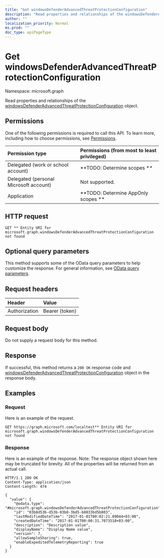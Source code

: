 ```yaml
---
title: "Get windowsDefenderAdvancedThreatProtectionConfiguration"
description: "Read properties and relationships of the windowsDefenderAdvancedThreatProtectionConfiguration object."
author: ""
localization_priority: Normal
ms.prod: ""
doc_type: apiPageType
---
```


# Get windowsDefenderAdvancedThreatProtectionConfiguration

Namespace: microsoft.graph

Read properties and relationships of the [windowsDefenderAdvancedThreatProtectionConfiguration](../resources/windowsdefenderadvancedthreatprotectionconfiguration.md) object.

## Permissions
One of the following permissions is required to call this API. To learn more, including how to choose permissions, see [Permissions](/concepts/permissions-reference.md).

|Permission type|Permissions (from most to least privileged)|
|:---|:---|
|Delegated (work or school account)|**TODO: Determine scopes **|
|Delegated (personal Microsoft account)|Not supported.|
|Application|**TODO: Determine AppOnly scopes **|

## HTTP request
<!-- {
  "blockType": "ignored"
}
-->
``` http
GET ** Entity URI for microsoft.graph.windowsDefenderAdvancedThreatProtectionConfiguration not found
```

## Optional query parameters
This method supports some of the OData query parameters to help customize the response. For general information, see [OData query parameters](/graph/query-parameters).

## Request headers
|Header|Value|
|:---|:---|
|Authorization|Bearer {token}|

## Request body
Do not supply a request body for this method.

## Response
If successful, this method returns a `200 OK` response code and [windowsDefenderAdvancedThreatProtectionConfiguration](../resources/windowsdefenderadvancedthreatprotectionconfiguration.md) object in the response body.

## Examples

### Request
Here is an example of the request.
<!-- {
  "blockType": "request",
  "name": "get_windowsdefenderadvancedthreatprotectionconfiguration"
}
-->
``` http
GET https://graph.microsoft.com/localtest** Entity URI for microsoft.graph.windowsDefenderAdvancedThreatProtectionConfiguration not found
```

### Response
Here is an example of the response. Note: The response object shown here may be truncated for brevity. All of the properties will be returned from an actual call.
<!-- {
  "blockType": "response",
  "truncated": true,
  "@odata.type": "microsoft.graph.windowsDefenderAdvancedThreatProtectionConfiguration"
}
-->
``` http
HTTP/1.1 200 OK
Content-Type: application/json
Content-Length: 474

{
  "value": {
    "@odata.type": "#microsoft.graph.windowsDefenderAdvancedThreatProtectionConfiguration",
    "id": "03b8d53b-d53b-03b8-3bd5-b8033bd5b803",
    "lastModifiedDateTime": "2017-01-01T00:02:21.89044+03:00",
    "createdDateTime": "2017-01-01T00:00:31.7073518+03:00",
    "description": "Description value",
    "displayName": "Display Name value",
    "version": 7,
    "allowSampleSharing": true,
    "enableExpeditedTelemetryReporting": true
  }
}
```

